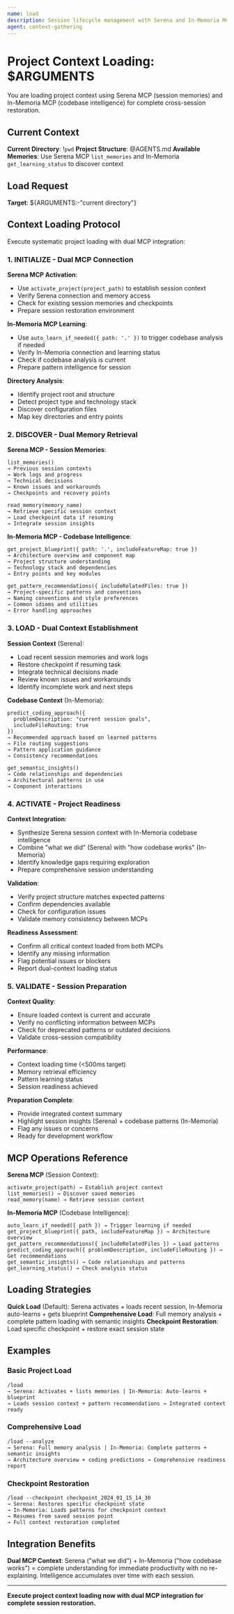 ```yaml
---
name: load
description: Session lifecycle management with Serena and In-Memoria MCP integration for context loading
agent: context-gathering
---
```


# Project Context Loading: $ARGUMENTS

You are loading project context using Serena MCP (session memories) and In-Memoria MCP (codebase intelligence) for complete cross-session restoration.

## Current Context

**Current Directory**: !`pwd`
**Project Structure**: @AGENTS.md
**Available Memories**: Use Serena MCP `list_memories` and In-Memoria `get_learning_status` to discover context

## Load Request

**Target**: ${ARGUMENTS:-"current directory"}

## Context Loading Protocol

Execute systematic project loading with dual MCP integration:

### 1. INITIALIZE - Dual MCP Connection

**Serena MCP Activation**:
- Use `activate_project(project_path)` to establish session context
- Verify Serena connection and memory access
- Check for existing session memories and checkpoints
- Prepare session restoration environment

**In-Memoria MCP Learning**:
- Use `auto_learn_if_needed({ path: '.' })` to trigger codebase analysis if needed
- Verify In-Memoria connection and learning status
- Check if codebase analysis is current
- Prepare pattern intelligence for session

**Directory Analysis**:
- Identify project root and structure
- Detect project type and technology stack
- Discover configuration files
- Map key directories and entry points

### 2. DISCOVER - Dual Memory Retrieval

**Serena MCP - Session Memories**:
```
list_memories()
→ Previous session contexts
→ Work logs and progress
→ Technical decisions
→ Known issues and workarounds
→ Checkpoints and recovery points

read_memory(memory_name)
→ Retrieve specific session context
→ Load checkpoint data if resuming
→ Integrate session insights
```

**In-Memoria MCP - Codebase Intelligence**:
```
get_project_blueprint({ path: '.', includeFeatureMap: true })
→ Architecture overview and component map
→ Project structure understanding
→ Technology stack and dependencies
→ Entry points and key modules

get_pattern_recommendations({ includeRelatedFiles: true })
→ Project-specific patterns and conventions
→ Naming conventions and style preferences
→ Common idioms and utilities
→ Error handling approaches
```

### 3. LOAD - Dual Context Establishment

**Session Context** (Serena):
- Load recent session memories and work logs
- Restore checkpoint if resuming task
- Integrate technical decisions made
- Review known issues and workarounds
- Identify incomplete work and next steps

**Codebase Context** (In-Memoria):
```
predict_coding_approach({
  problemDescription: "current session goals",
  includeFileRouting: true
})
→ Recommended approach based on learned patterns
→ File routing suggestions
→ Pattern application guidance
→ Consistency recommendations

get_semantic_insights()
→ Code relationships and dependencies
→ Architectural patterns in use
→ Component interactions
```

### 4. ACTIVATE - Project Readiness

**Context Integration**:
- Synthesize Serena session context with In-Memoria codebase intelligence
- Combine "what we did" (Serena) with "how codebase works" (In-Memoria)
- Identify knowledge gaps requiring exploration
- Prepare comprehensive session understanding

**Validation**:
- Verify project structure matches expected patterns
- Confirm dependencies available
- Check for configuration issues
- Validate memory consistency between MCPs

**Readiness Assessment**:
- Confirm all critical context loaded from both MCPs
- Identify any missing information
- Flag potential issues or blockers
- Report dual-context loading status

### 5. VALIDATE - Session Preparation

**Context Quality**:
- Ensure loaded context is current and accurate
- Verify no conflicting information between MCPs
- Check for deprecated patterns or outdated decisions
- Validate cross-session compatibility

**Performance**:
- Context loading time (<500ms target)
- Memory retrieval efficiency
- Pattern learning status
- Session readiness achieved

**Preparation Complete**:
- Provide integrated context summary
- Highlight session insights (Serena) + codebase patterns (In-Memoria)
- Flag any issues or concerns
- Ready for development workflow

## MCP Operations Reference

**Serena MCP** (Session Context):
```
activate_project(path) → Establish project context
list_memories() → Discover saved memories
read_memory(name) → Retrieve session context
```

**In-Memoria MCP** (Codebase Intelligence):
```
auto_learn_if_needed({ path }) → Trigger learning if needed
get_project_blueprint({ path, includeFeatureMap }) → Architecture overview
get_pattern_recommendations({ includeRelatedFiles }) → Load patterns
predict_coding_approach({ problemDescription, includeFileRouting }) → Get recommendations
get_semantic_insights() → Code relationships and patterns
get_learning_status() → Check analysis status
```

## Loading Strategies

**Quick Load** (Default): Serena activates + loads recent session, In-Memoria auto-learns + gets blueprint
**Comprehensive Load**: Full memory analysis + complete pattern loading with semantic insights
**Checkpoint Restoration**: Load specific checkpoint + restore exact session state

## Examples

### Basic Project Load
```
/load
→ Serena: Activates + lists memories | In-Memoria: Auto-learns + blueprint
→ Loads session context + pattern recommendations → Integrated context ready
```

### Comprehensive Load
```
/load --analyze
→ Serena: Full memory analysis | In-Memoria: Complete patterns + semantic insights
→ Architecture overview + coding predictions → Comprehensive readiness report
```

### Checkpoint Restoration
```
/load --checkpoint checkpoint_2024_01_15_14_30
→ Serena: Restores specific checkpoint state
→ In-Memoria: Loads patterns for checkpoint context
→ Resumes from saved session point
→ Full context restoration completed
```

## Integration Benefits

**Dual MCP Context**: Serena ("what we did") + In-Memoria ("how codebase works") = complete understanding for immediate productivity with no re-explaining. Intelligence accumulates over time with each session.

---

**Execute project context loading now with dual MCP integration for complete session restoration.**
